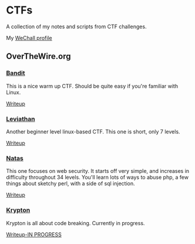 # CTFs
A collection of my notes and scripts from CTF challenges.

My [WeChall profile](https://www.wechall.net//profile/futilitymethod)

## OverTheWire.org
### [Bandit](https://overthewire.org/wargames/bandit/)
This is a nice warm up CTF. Should be quite easy if you're familiar with Linux.

[Writeup](/OverTheWire/Bandit/README.md)

### [Leviathan](https://overthewire.org/wargames/leviathan/)
Another beginner level linux-based CTF. This one is short, only 7 levels.

[Writeup](/OverTheWire/Leviathan/README.md)

### [Natas](https://overthewire.org/wargames/natas/)
This one focuses on web security. It starts off very simple, and increases in difficulty throughout 34 levels. You'll learn lots of ways to abuse php, a few things about sketchy perl, with a side of sql injection. 

[Writeup](/OverTheWire/Natas/README.md)

### [Krypton](https://overthewire.org/wargames/krypton/)
Krypton is all about code breaking. Currently in progress.

[Writeup-IN PROGRESS](/OverTheWire/Krypton/README.md)



